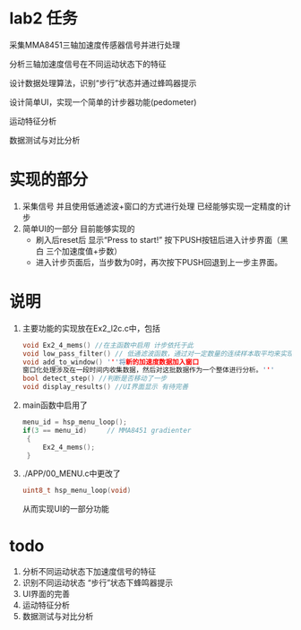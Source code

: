 # lab2 任务
采集MMA8451三轴加速度传感器信号并进行处理

分析三轴加速度信号在不同运动状态下的特征

设计数据处理算法，识别“步行”状态并通过蜂鸣器提示

设计简单UI，实现一个简单的计步器功能(pedometer)

运动特征分析

数据测试与对比分析

# 实现的部分
1. 采集信号 并且使用低通滤波+窗口的方式进行处理 已经能够实现一定精度的计步
2. 简单UI的一部分 目前能够实现的
   - 刷入后reset后 显示“Press to start!” 按下PUSH按钮后进入计步界面（黑白 三个加速度值+步数）
   - 进入计步页面后，当步数为0时，再次按下PUSH回退到上一步主界面。
   
# 说明
1. 主要功能的实现放在Ex2_l2c.c中，包括
   ```c
   void Ex2_4_mems() //在主函数中启用 计步依托于此
   void low_pass_filter() // 低通滤波函数，通过对一定数量的连续样本取平均来实现
   void add_to_window() '''将新的加速度数据加入窗口
   窗口化处理涉及在一段时间内收集数据，然后对这批数据作为一个整体进行分析。'''
   bool detect_step() //判断是否移动了一步
   void display_results() //UI界面显示 有待完善
   ```

2. main函数中启用了
   ```c
   menu_id = hsp_menu_loop();
   if(3 == menu_id)		// MMA8451 gradienter
	{
		Ex2_4_mems();
	}
   ```
3. ./APP/00_MENU.c中更改了
   ```c
   uint8_t hsp_menu_loop(void)
   ```
   从而实现UI的一部分功能


# todo
1. 分析不同运动状态下加速度信号的特征
2. 识别不同运动状态 “步行”状态下蜂鸣器提示
3. UI界面的完善
4. 运动特征分析
5. 数据测试与对比分析
